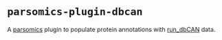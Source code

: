 # `parsomics-plugin-dbcan`

A [parsomics](https://pypi.org/project/parsomics-core/) plugin to populate
protein annotations with [run_dbCAN](https://github.com/linnabrown/run_dbcan)
data.
